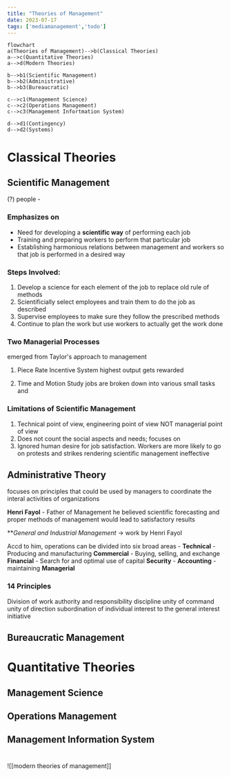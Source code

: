 ```yaml
---
title: "Theories of Management"
date: 2023-07-17
tags: ['mediamanagement','todo']
---
```


```mermaid
flowchart
a(Theories of Management)-->b(Classical Theories)
a-->c(Quantitative Theories)
a-->d(Modern Theories)

b-->b1(Scientific Management)
b-->b2(Administrative)
b-->b3(Bureaucratic)

c-->c1(Management Science)
c-->c2(Operations Management)
c-->c3(Management Infortmation System)

d-->d1(Contingency)
d-->d2(Systems)
```


# Classical Theories

## Scientific Management

(?) people -

### Emphasizes on
- Need for developing a **scientific way** of performing each job 
- Training and preparing workers to perform that particular job
- Establishing harmonious relations between management and workers so that job is performed in a desired way 

### Steps Involved:
1. Develop a science for each element of the job to replace old rule of methods
2. Scientificially select employees and train them to do the job as described
3. Supervise employees to make sure they follow the prescribed methods
4. Continue to plan the work but use workers to actually get the work done

### Two Managerial Processes
emerged from Taylor's approach to management

1) Piece Rate Incentive System
highest output gets rewarded

2) Time and Motion Study
jobs are broken down into various small tasks and 


### Limitations of Scientific Management
1. Technical point of view, engineering point of view NOT managerial point of view
2. Does not count the social aspects and needs; focuses on 
3. Ignored human desire for job satisfaction. Workers are more likely to go on protests and strikes rendering scientific management ineffective

## Administrative Theory
focuses on principles that could be used by managers to coordinate the interal activities of organizations

**Henri Fayol** - Father of Management 
he believed scientific forecasting and proper methods of management would lead to satisfactory results

***General and Industrial Management* -> work by Henri Fayol 

Accd to him, operations can be divided into six broad areas -
**Technical** - Producing and manufacturing
**Commercial** - Buying, selling, and exchange
**Financial** - Search for and optimal use of capital
**Security** - 
**Accounting** - maintaining 
**Managerial** 


### 14 Principles
Division of work
authority and responsibility
discipline
unity of command 
unity of direction 
subordination of individual interest to the general interest
initiative


## Bureaucratic Management

# Quantitative Theories
## Management Science
## Operations Management
## Management Information System

#

![[modern theories of management]]